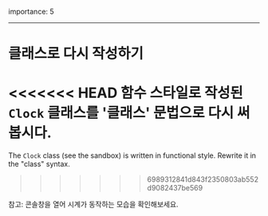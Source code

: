 importance: 5

---

# 클래스로 다시 작성하기

<<<<<<< HEAD
함수 스타일로 작성된 `Clock` 클래스를 '클래스' 문법으로 다시 써봅시다.
=======
The `Clock` class (see the sandbox) is written in functional style. Rewrite it in the "class" syntax.
>>>>>>> 6989312841d843f2350803ab552d9082437be569

참고: 콘솔창을 열어 시계가 동작하는 모습을 확인해보세요.
